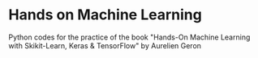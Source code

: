 # Hands on Machine Learning
Python codes for the practice of the book "Hands-On Machine Learning with Skikit-Learn, Keras & TensorFlow" by Aurelien Geron

